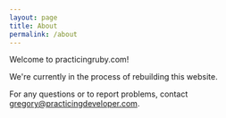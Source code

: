 ```yaml
---
layout: page
title: About
permalink: /about
---
```

Welcome to practicingruby.com!

We're currently in the process of rebuilding this website. 

For any questions or to report problems, contact gregory@practicingdeveloper.com.
